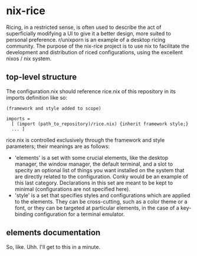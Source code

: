 # nix-rice
Ricing, in a restricted sense, is often used to describe the act of superficially modifying a UI to give it a better design, more suited to personal preference. r/unixporn is an example of a desktop ricing community. The purpose of the nix-rice project is to use nix to facilitate the development and distribution of riced configurations, using the excellent nixos / nix system.

## top-level structure
The configuration.nix should reference rice.nix of this repository in its imports definition like so:


    (framework and style added to scope)

    imports = 
      [ (import (path_to_repository)/rice.nix) {inherit framework style;} 
      ... ]

rice.nix is controlled exclusively through the framework and style parameters; their meanings are as follows:

 - 'elements' is a set with some crucial elements, like the desktop manager, the window manager, the default terminal, and a slot to specity an optional list of things you want installed on the system that are directly related to the configuration. Conky would be an example of this last category. Declarations in this set are meant to be kept to minimal (configurations are not specified here).
 - 'style' is a set that specifies styles and configurations which are applied to the elements.  They can be cross-cutting, such as a color theme or a font, or they can be targeted at particular elements, in the case of a key-binding configuration for a terminal emulator.

## elements documentation

So, like. Uhh. I'll get to this in a minute.
